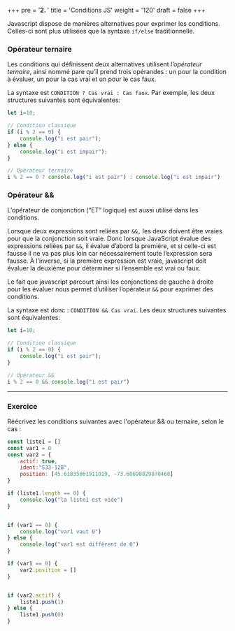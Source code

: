 +++
pre = '<b>2. </b>'
title = 'Conditions JS'
weight = '120'
draft = false
+++

Javascript dispose de manières alternatives pour exprimer les conditions. Celles-ci sont plus utilisées que la syntaxe `if/else` traditionnelle. 

### Opérateur ternaire
Les conditions qui définissent deux alternatives utilisent *l’opérateur ternaire*, ainsi nommé pare qu’il prend trois opérandes : un pour la condition à évaluer, un pour la cas vrai et un pour le cas faux.

La syntaxe est `CONDITION ? Cas vrai : Cas faux`. Par exemple, les deux structures suivantes sont équivalentes:

```js
let i=10;

// Condition classique
if (i % 2 == 0) {
    console.log("i est pair");
} else {
    console.log("i est impair");
}

// Opérateur ternaire
i % 2 == 0 ? console.log("i est pair") : console.log("i est impair")
```

### Opérateur &&
L’opérateur de conjonction (“ET” logique) est aussi utilisé dans les conditions.

Lorsque deux expressions sont reliées par `&&,` les deux doivent être vraies pour que la conjonction soit vraie. Donc lorsque JavaScript évalue des expressions reliées par `&&`, il évalue d’abord la première, et si celle-ci est fausse il ne va pas plus loin car nécessairement toute l’expression sera fausse. À l’inverse, si la première expression est vraie, javascript doit évaluer la deuxième pour déterminer si l’ensemble est vrai ou faux.

Le fait que javascript parcourt ainsi les conjonctions de gauche à droite pour les évaluer nous permet d’utiliser l’opérateur `&&` pour exprimer des conditions.

La syntaxe est donc : `CONDITION && Cas vrai`. Les deux structures suivantes sont équivalentes:

```js
let i=10;

// Condition classique
if (i % 2 == 0) {
    console.log("i est pair");
} 

// Opérateur &&
i % 2 == 0 && console.log("i est pair") 
```

---

### Exercice

Réécrivez les conditions suivantes avec l'opérateur && ou ternaire, selon le cas : 

```js
const liste1 = []
const var1 = 0
const var2 = {
    actif: true,
    ident:"S33-12B",
    position: [45.61835861911019, -73.60698829870468]
}

if (liste1.length == 0) {
    console.log("la liste1 est vide")
}


if (var1 == 0) {
    console.log("var1 vaut 0")
} else {
    console.log("var1 est différent de 0")
}

if (var1 == 0) {
    var2.position = []
}


if (var2.actif) {
    liste1.push(1)
} else {
    liste1.push(0)
}
```